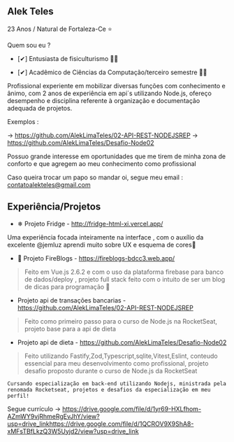 ## Alek Teles
23 Anos / Natural de Fortaleza-Ce ⭐

Quem sou eu ?

* [✔] Entusiasta de fisiculturismo 🏋️‍♀️

* [✔] Acadêmico de Ciências da Computação/terceiro semestre 👨‍💻

Profissional experiente em mobilizar diversas funções com conhecimento e ânimo, com 2 anos de experiência em api´s utilizando Node.js, ofereço desempenho e disciplina referente à organização e documentação adequada de projetos.

Exemplos :

-> https://github.com/AlekLimaTeles/02-API-REST-NODEJSREP -> https://github.com/AlekLimaTeles/Desafio-Node02

Possuo grande interesse em oportunidades que me tirem de minha zona de conforto e que agregem ao meu conhecimento como profissional

Caso queira trocar um papo so mandar oi, segue meu email : contatoalekteles@gmail.com

## Experiência/Projetos
*  ❄ Projeto Fridge - http://fridge-html-xi.vercel.app/

Uma experiência focada inteiramente na interface , com o auxílio da excelente @jemluz aprendi muito sobre UX e esquema de cores🌈

*  📘 Projeto FireBlogs - https://fireblogs-bdcc3.web.app/

>   Feito em Vue.js 2.6.2 e com o uso da plataforma firebase para banco de dados/deploy , projeto full stack feito com o intuito de ser um blog de dicas para
    programação 💬

*   Projeto api de transações bancarias - https://github.com/AlekLimaTeles/02-API-REST-NODEJSREP

>   Feito como primeiro passo para o curso de Node.js na RocketSeat, projeto base para a api de dieta

*   Projeto api de dieta - https://github.com/AlekLimaTeles/Desafio-Node02

>   Feito utilizando Fastify,Zod,Typescript,sqlite,Vitest,Eslint, conteudo essencial para meu desenvolvimento como profissional, projeto desafio proposto durante o curso de Node.js da RocketSeat

    Cursando especialização em back-end utilizando Nodejs, ministrada pela renomada Rocketseat, projetos e desafios da especialização em meu perfil!
    

Segue currículo -> https://drive.google.com/file/d/1yr69-HXLfhom-AZmWY9vjRhmeRgEvJhY/view?usp=drive_linkhttps://drive.google.com/file/d/1QCROV9X9ShA8-xMFsTBfLkzQ3W5Uyjd2/view?usp=drive_link
